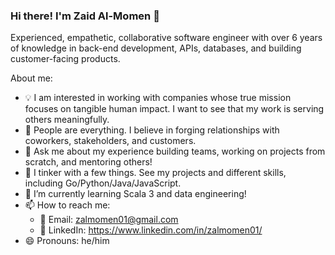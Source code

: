 ### Hi there! I'm Zaid Al-Momen 👋

Experienced, empathetic, collaborative software engineer with over 6 years of knowledge in back-end development, APIs, databases, and building customer-facing products. 

About me: 
- 💡 I am interested in working with companies whose true mission focuses on tangible human impact. I want to see that my work is serving others meaningfully.
- 👥 People are everything. I believe in forging relationships with coworkers, stakeholders, and customers. 
- 💬 Ask me about my experience building teams, working on projects from scratch, and mentoring others!
- 🤖 I tinker with a few things. See my projects and different skills, including Go/Python/Java/JavaScript.
- 🌱 I’m currently learning Scala 3 and data engineering! 
- 📫 How to reach me:
  - 📧 Email: zalmomen01@gmail.com
  - 🔗 LinkedIn: https://www.linkedin.com/in/zalmomen01/
- 😄 Pronouns: he/him



